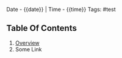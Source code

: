 Date - {{date}}  |  Time - {{time}}
Tags: #test 

## Table Of Contents

1. [Overview](#Overview)
2. Some Link


